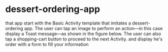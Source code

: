 # dessert-ordering-app

that app start with the Basic Activity template that imitates a dessert-ordering app.
The user can tap an image to perform an action—in this case display a Toast message—as shown in the figure below. 
The user can also tap a shopping-cart button to proceed to the next Activity.
and display he's order with a form to fill your information
